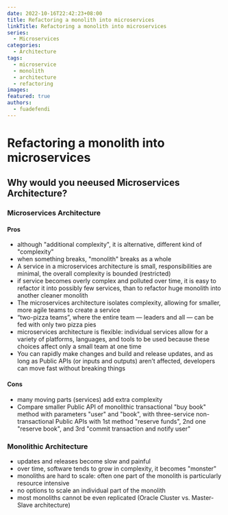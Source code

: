 ```yaml
---
date: 2022-10-16T22:42:23+08:00
title: Refactoring a monolith into microservices
linkTitle: Refactoring a monolith into microservices
series:
  - Microservices
categories:
  - Architecture
tags:
  - microservice
  - monolith
  - architecture
  - refactoring
images:
featured: true
authors:
  - fuadefendi
---
```


# Refactoring a monolith into microservices

## Why would you neeused Microservices Architecture?

### Microservices Architecture

#### Pros
- although "additional complexity", it is alternative, different kind of "complexity"
- when something breaks, "monolith" breaks as a whole
- A service in a microservices architecture is small, responsibilities are minimal, the overall complexity is bounded (restricted)
- if service becomes overly complex and polluted over time, it is easy to refactor it into possibly few services, than to refactor huge monolith into another cleaner monolith
- The microservices architecture isolates complexity, allowing for smaller, more agile teams to create a service
- “two-pizza teams”, where the entire team — leaders and all — can be fed with only two pizza pies
- microservices architecture is flexible: individual services allow for a variety of platforms, languages, and tools to be used because these choices affect only a small team at one time
- You can rapidly make changes and build and release updates, and as long as Public APIs (or inputs and outputs) aren’t affected, developers can move fast without breaking things

#### Cons
- many moving parts (services) add extra complexity
- Compare smaller Public API of monolithic transactional "buy book" method with parameters "user" and "book", with three-service non-transactional Public APIs with 1st method "reserve funds", 2nd one "reserve book", and 3rd "commit transaction and notify user"

### Monolithic Architecture

- updates and releases become slow and painful
- over time, software tends to grow in complexity, it becomes "monster"
- monoliths are hard to scale: often one part of the monolith is particularly resource intensive
- no options to scale an individual part of the monolith
- most monoliths cannot be even replicated (Oracle Cluster vs. Master-Slave architecture)
